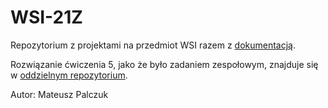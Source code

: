 # WSI-21Z

Repozytorium z projektami na przedmiot WSI razem z [dokumentacją](https://github.com/TauTheLepton/WSI-21Z/wiki).

Rozwiązanie ćwiczenia 5, jako że było zadaniem zespołowym, znajduje się w [oddzielnym repozytorium](https://github.com/TauTheLepton/WSI-21Z-CW5).

Autor:
Mateusz Palczuk
